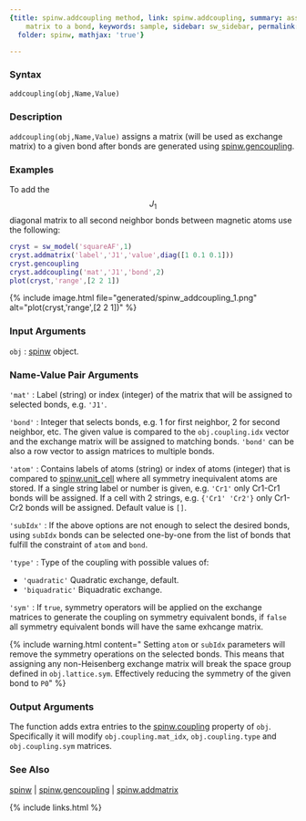 ```yaml
---
{title: spinw.addcoupling method, link: spinw.addcoupling, summary: assigns an exchange
    matrix to a bond, keywords: sample, sidebar: sw_sidebar, permalink: spinw_addcoupling.html,
  folder: spinw, mathjax: 'true'}

---
```

  
### Syntax
  
`addcoupling(obj,Name,Value)`
  
### Description
  
`addcoupling(obj,Name,Value)` assigns a matrix (will be used as exchange
matrix) to a given bond after bonds are generated using
[spinw.gencoupling](spinw_gencoupling.html).
  
### Examples
  
To add the $$J_1$$ diagonal matrix to all second neighbor bonds
between magnetic atoms use the following:
 
```matlab
cryst = sw_model('squareAF',1)
cryst.addmatrix('label','J1','value',diag([1 0.1 0.1]))
cryst.gencoupling
cryst.addcoupling('mat','J1','bond',2)
plot(cryst,'range',[2 2 1])
```
 
{% include image.html file="generated/spinw_addcoupling_1.png" alt="plot(cryst,'range',[2 2 1])" %}
  
### Input Arguments
  
`obj`
: [spinw](spinw.html) object.
  
### Name-Value Pair Arguments
  
`'mat'`
: Label (string) or index (integer) of the matrix that will be assigned to
  selected bonds, e.g. `'J1'`.
  
`'bond'`
: Integer that selects bonds, e.g. 1 for first neighbor, 2 for second
  neighbor, etc. The given value is compared to the `obj.coupling.idx`
  vector and the exchange matrix will be assigned to matching bonds.
  `'bond'` can be also a row vector to assign matrices to multiple bonds.
  
`'atom'`
: Contains labels of atoms (string) or index of atoms (integer) that is
  compared to [spinw.unit_cell](spinw_unit_cell.html) where all symmetry inequivalent atoms are
  stored. If a single string label or number is given, e.g. `'Cr1'` only
  Cr1-Cr1 bonds will be assigned. If a cell with 2 strings, e.g. `{'Cr1'
  'Cr2'}` only Cr1-Cr2 bonds will be assigned. Default value is `[]`.
  
`'subIdx'`
: If the above options are not enough to select the desired
  bonds, using `subIdx` bonds can be selected one-by-one from
  the list of bonds that fulfill the constraint of `atom` and `bond`.
  
`'type'`
: Type of the coupling with possible values of:
  * `'quadratic'`     Quadratic exchange, default.
  * `'biquadratic'`   Biquadratic exchange.
  
`'sym'`
: If `true`, symmetry operators will be applied on the exchange
  matrices to generate the coupling on symmetry equivalent
  bonds, if `false` all symmetry equivalent bonds will have the
  same exhcange matrix.
  
{% include warning.html content=" Setting `atom` or `subIdx` parameters will remove the symmetry
operations on the selected bonds. This means that assigning any
non-Heisenberg exchange matrix will break the space group defined in
`obj.lattice.sym`. Effectively reducing the symmetry of the given bond to
`P0`" %}
 
### Output Arguments
  
The function adds extra entries to the [spinw.coupling](spinw_coupling.html) property of
`obj`. Specifically it will modify `obj.coupling.mat_idx`,
`obj.coupling.type` and `obj.coupling.sym` matrices.
  
### See Also
  
[spinw](spinw.html) \| [spinw.gencoupling](spinw_gencoupling.html) \| [spinw.addmatrix](spinw_addmatrix.html)

{% include links.html %}
